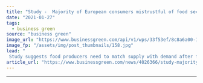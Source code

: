 ```yaml
---
title: "Study -  Majority of European consumers mistrustful of food sector sustainability claims"
date: "2021-01-27"
tags: 
  - business green
source: "business green"
image_url: "https://www.businessgreen.com/api/v1/wps/33f53ef/8c8a6a00-1953-48ba-aa03-19ccf7c1189c/4/gemma-stpjHJGqZyw-unsplash-185x114.jpg"
image_fp: "/assets/img/post_thumbnails/158.jpg"
lead: "
 Study suggests food producers need to match supply with demand after findings reveal Europeans want environmentally responsible products, but don’t trust that food companies sustainability claims ..."
article_url: "https://www.businessgreen.com/news/4026366/study-majority-european-consumers-mistrustful-food-sector-sustainability-claims"
---
```


---
